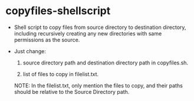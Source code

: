 # copyfiles-shellscript
- Shell script to copy files from source directory to destination directory, including recursively creating any new directories with same permissions as the source.

- Just change:
  
  1) source directory path and destination directory path in copyfiles.sh.
  
  2) list of files to copy in filelist.txt.
    
  NOTE: In the filelist.txt, only mention the files to copy, and their paths should be relative to the Source Directory path.
